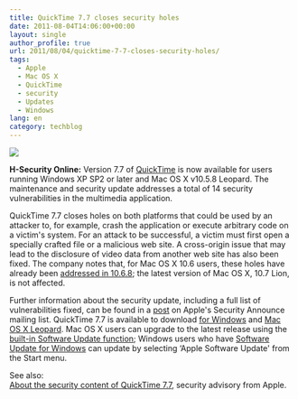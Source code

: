 ```yaml
---
title: QuickTime 7.7 closes security holes
date: 2011-08-04T14:06:00+00:00
layout: single
author_profile: true
url: 2011/08/04/quicktime-7-7-closes-security-holes/
tags:
  - Apple
  - Mac OS X
  - QuickTime
  - security
  - Updates
  - Windows
lang: en
category: techblog
---
```

[![](http://1.bp.blogspot.com/-c_i3xoOcbiI/TjqgHJPa23I/AAAAAAAAD8Q/d-jgLK-50cI/s1600/quicktime_logo_txt200-56bc9f4a22d1598c.png)](http://1.bp.blogspot.com/-c_i3xoOcbiI/TjqgHJPa23I/AAAAAAAAD8Q/d-jgLK-50cI/s1600/quicktime_logo_txt200-56bc9f4a22d1598c.png)

**H-Security Online:** Version 7.7 of [QuickTime](http://www.apple.com/quicktime/) is now available for users running Windows XP SP2 or later and Mac OS X v10.5.8 Leopard. The maintenance and security update addresses a total of 14 security vulnerabilities in the multimedia application.

QuickTime 7.7 closes holes on both platforms that could be used by an attacker to, for example, crash the application or execute arbitrary code on a victim's system. For an attack to be successful, a victim must first open a specially crafted file or a malicious web site. A cross-origin issue that may lead to the disclosure of video data from another web site has also been fixed. The company notes that, for Mac OS X 10.6 users, these holes have already been [addressed in 10.6.8](http://www.h-online.com/news/item/Apple-releases-Mac-OS-X-10-6-8-1267147.html); the latest version of Mac OS X, 10.7 Lion, is not affected.

Further information about the security update, including a full list of vulnerabilities fixed, can be found in a [post](http://lists.apple.com/archives/Security-announce/2011/Aug/msg00000.html) on Apple's Security Announce mailing list. QuickTime 7.7 is available to download [for Windows](http://support.apple.com/kb/DL837) and [Mac OS X Leopard](http://support.apple.com/kb/DL761). Mac OS X users can upgrade to the latest release using the [built-in Software Update function](http://support.apple.com/kb/HT1338?viewlocale=en_US); Windows users who have [Software Update for Windows](http://support.apple.com/kb/HT2305) can update by selecting ‘Apple Software Update' from the Start menu.

See also:  
[About the security content of QuickTime 7.7](http://support.apple.com/kb/HT4826), security advisory from Apple.